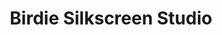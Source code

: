 ---
title: "Birdie Silkscreen Studio"
url: /provincetown/birdie-silkscreen-studio/
shop: Kleidung
---